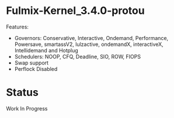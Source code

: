Fulmix-Kernel_3.4.0-protou
==========================

Features:

- Governors: Conservative, Interactive, Ondemand, Performance, Powersave, smartassV2, lulzactive, ondemandX, interactiveX, Intellidemand and Hotplug
- Schedulers: NOOP, CFQ, Deadline, SIO, ROW, FIOPS
- Swap support
- Perflock Disabled


Status
======
Work In Progress
